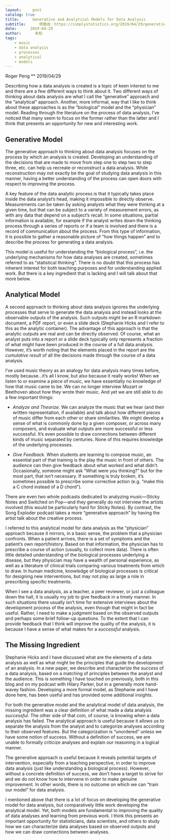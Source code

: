 ```yaml
---
layout:     post
catalog: true
title:      Generative and Analytical Models for Data Analysis
subtitle:      转载自：https://simplystatistics.org/2019/04/29/generative-and-analytical-models-for-data-analysis/
date:      2019-04-29
author:      未知
tags:
    - music
    - data analysis
    - processes
    - analytical
    - models
---
```



Roger Peng
**
2019/04/29


Describing how a data analysis is created is a topic of keen interest to me and there are a few different ways to think about it. Two different ways of thinking about data analysis are what I call the “generative” approach and the “analytical” approach. Another, more informal, way that I like to think about these approaches is as the “biological” model and the “physician” model. Reading through the literature on the process of data analysis, I’ve noticed that many seem to focus on the former rather than the latter and I think that presents an opportunity for new and interesting work.

## Generative Model

The generative approach to thinking about data analysis focuses on the process by which an analysis is created. Developing an understanding of the decisions that are made to move from step one to step two to step three, etc. can help us recreate or reconstruct a data analysis. While reconstruction may not exactly be the goal of studying data analysis in this manner, having a better understanding of the process can open doors with respect to improving the process.

A key feature of the data analytic process is that it typically takes place inside the data analyst’s head, making it impossible to directly observe. Measurements can be taken by asking analysts what they were thinking at a given time, but that can be subject to a variety of measurement errors, as with any data that depend on a subject’s recall. In some situations, partial information is available, for example if the analyst writes down the thinking process through a series of reports or if a team is involved and there is a record of communication about the process. From this type of information, it is possible to gather a reasonable picture of “how things happen” and to describe the process for generating a data analysis.

This model is useful for understanding the “biological process”, i.e. the underlying mechanisms for how data analyses are created, sometimes referred to as “statistical thinking”. There is no doubt that this process has inherent interest for both teaching purposes and for understanding applied work. But there is a key ingredient that is lacking and I will talk about that more below.

## Analytical Model

A second approach to thinking about data analysis ignores the underlying processes that serve to generate the data analysis and instead looks at the observable outputs of the analysis. Such outputs might be an R markdown document, a PDF report, or even a slide deck (Stephanie Hicks and I refer to this as the analytic container). The advantage of this approach is that the analytic outputs are real and can be directly observed. Of course, what an analyst puts into a report or a slide deck typically only represents a fraction of what might have been produced in the course of a full data analysis. However, it’s worth noting that the elements placed in the report are the *cumulative result* of all the decisions made through the course of a data analysis.

I’ve used music theory as an analogy for data analysis many times before, mostly because…it’s all I know, but also because it really works! When we listen to or examine a piece of music, we have essentially no knowledge of how that music came to be. We can no longer interview Mozart or Beethoven about how they wrote their music. And yet we are still able to do a few important things:

- *Analyze and Theorize*. We can analyze the music that we hear (and their written representation, if available) and talk about how different pieces of music differ from each other or share similarities. We might develop a sense of what is commonly done by a given composer, or across many composers, and evaluate what outputs are more successful or less successful. It’s even possible to draw connections between different kinds of music separated by centuries. None of this requires knowledge of the underlying processes.

- *Give Feedback*. When students are learning to compose music, an essential part of that training is the play the music in front of others. The audience can then give feedback about what worked and what didn’t. Occasionally, someone might ask “What were you thinking?” but for the most part, that isn’t necessary. If something is truly broken, it’s sometimes possible to prescribe some corrective action (e.g. “make this a C chord instead of a D chord”).


There are even two whole podcasts dedicated to analyzing music—Sticky Notes and Switched on Pop—and they generally do not interview the artists involved (this would be particularly hard for Sticky Notes). By contrast, the Song Exploder podcast takes a more “generative approach” by having the artist talk about the creative process.

I referred to this analytical model for data analysis as the “physician” approach because it mirrors, in a basic sense, the problem that a physician confronts. When a patient arrives, there is a set of symptoms and the patient’s own report/history. Based on that information, the physician has to prescribe a course of action (usually, to collect more data). There is often little detailed understanding of the biological processes underlying a disease, but they physician may have a wealth of personal experience, as well as a literature of clinical trials comparing various treatments from which to draw. In human medicine, knowledge of biological processes is critical for designing new interventions, but may not play as large a role in prescribing specific treatments.

When I see a data analysis, as a teacher, a peer reviewer, or just a colleague down the hall, it is usually my job to give feedback in a timely manner. In such situations there usually isn’t time for extensive interviews about the development process of the analysis, even though that might in fact be useful. Rather, I need to make a judgment based on the observed outputs and perhaps some brief follow-up questions. To the extent that I can provide feedback that I think will improve the quality of the analysis, it is because I have a sense of what makes for a *successful* analysis.

## The Missing Ingredient

Stephanie Hicks and I have discussed what are the elements of a data analysis as well as what might be the principles that guide the development of an analysis. In a new paper, we describe and characterize the *success* of a data analysis, based on a matching of principles between the analyst and the audience. This is something I have touched on previously, both in this blog and on my podcast with Hilary Parker, but in a generally more hand-wavey fashion. Developing a more formal model, as Stephanie and I have done here, has been useful and has provided some additional insights.

For both the generative model and the analytical model of data analysis, the missing ingredient was a clear definition of what made a data analysis *successful*. The other side of that coin, of course, is knowing when a data analysis has failed. The analytical approach is useful because it allows us to separate the analysis from the analyst and to categorize analyses according to their observed features. But the categorization is “unordered” unless we have some notion of success. Without a definition of success, we are unable to formally criticize analyses and explain our reasoning in a logical manner.

The generative approach is useful because it reveals potential targets of intervention, especially from a teaching perspective, in order to improve data analysis (just like understanding a biological process). However, without a concrete definition of success, we don’t have a target to strive for and we do not know how to intervene in order to make genuine improvement. In other words, there is no outcome on which we can “train our model” for data analysis.

I mentioned above that there is a lot of focus on developing the generative model for data analysis, but comparatively little work developing the analytical model. Yet, both models are fundamental to improving the quality of data analyses and learning from previous work. I think this presents an important opportunity for statisticians, data scientists, and others to study how we can characterize data analyses based on observed outputs and how we can draw connections between analyses.
